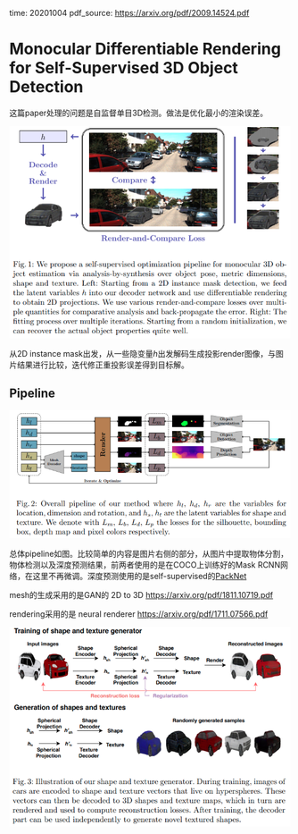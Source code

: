 time: 20201004
pdf_source: https://arxiv.org/pdf/2009.14524.pdf

# Monocular Differentiable Rendering for Self-Supervised 3D Object Detection

这篇paper处理的问题是自监督单目3D检测。做法是优化最小的渲染误差。

![image](res/mono_diff_render_main.png)

从2D instance mask出发，从一些隐变量$h$出发解码生成投影render图像，与图片结果进行比较，迭代修正重投影误差得到目标解。

## Pipeline

![image](res/mono_diff_render_pipeline.png)

总体pipeline如图。比较简单的内容是图片右侧的部分，从图片中提取物体分割，物体检测以及深度预测结果，前两者使用的是在COCO上训练好的Mask RCNN网络，在这里不再微调。深度预测使用的是self-supervised的[PackNet](https://arxiv.org/pdf/1905.02693.pdf)

mesh的生成采用的是GAN的 2D to 3D https://arxiv.org/pdf/1811.10719.pdf 

rendering采用的是 neural renderer https://arxiv.org/pdf/1711.07566.pdf

![image](res/mono_diff_render_generator.png)
